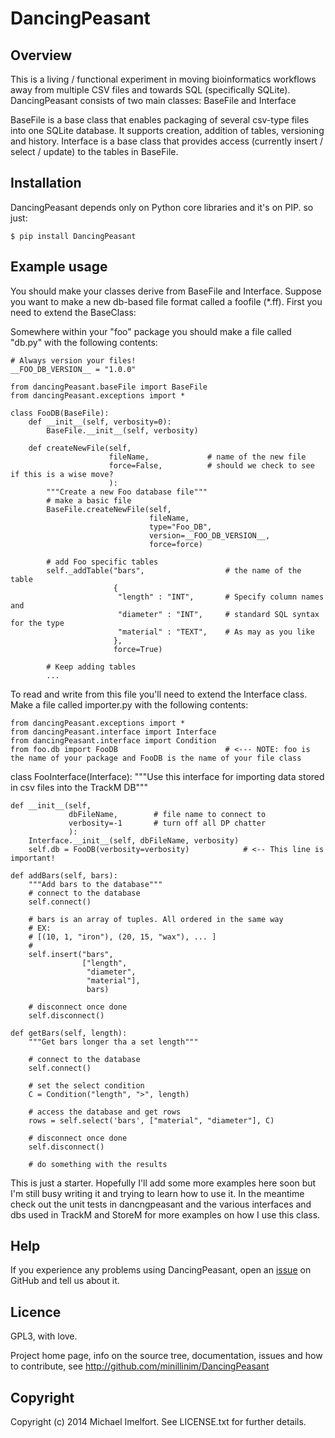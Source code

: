 # DancingPeasant

## Overview

This is a living / functional experiment in moving bioinformatics workflows away from multiple CSV files and towards SQL (specifically SQLite).
DancingPeasant consists of two main classes: BaseFile and Interface

BaseFile is a base class that enables packaging of several csv-type files into one SQLite database. It supports creation, addition of tables, versioning and history.
Interface is a base class that provides access (currently insert / select / update) to the tables in BaseFile.

## Installation

DancingPeasant depends only on Python core libraries and it's on PIP. so just:

    $ pip install DancingPeasant

## Example usage

You should make your classes derive from BaseFile and Interface. Suppose you want to make a new db-based file format called a foofile (*.ff). First you need to extend the BaseClass:

Somewhere within your "foo" package you should make a file called "db.py" with the following contents:

    # Always version your files!
    __FOO_DB_VERSION__ = "1.0.0"

    from dancingPeasant.baseFile import BaseFile
    from dancingPeasant.exceptions import *

    class FooDB(BaseFile):
        def __init__(self, verbosity=0):
            BaseFile.__init__(self, verbosity)

        def createNewFile(self,
                          fileName,             # name of the new file
                          force=False,          # should we check to see if this is a wise move?
                          ):
            """Create a new Foo database file"""
            # make a basic file
            BaseFile.createNewFile(self,
                                   fileName,
                                   type="Foo_DB",
                                   version=__FOO_DB_VERSION__,
                                   force=force)

            # add Foo specific tables
            self._addTable("bars",                  # the name of the table
                           {
                            "length" : "INT",       # Specify column names and
                            "diameter" : "INT",     # standard SQL syntax for the type
                            "material" : "TEXT",    # As may as you like
                           },
                           force=True)

            # Keep adding tables
            ...


To read and write from this file you'll need to extend the Interface class.
Make a file called importer.py with the following contents:

    from dancingPeasant.exceptions import *
    from dancingPeasant.interface import Interface
    from dancingPeasant.interface import Condition
    from foo.db import FooDB                        # <--- NOTE: foo is the name of your package and FooDB is the name of your file class

class FooInterface(Interface):
    """Use this interface for importing data stored in csv
    files into the TrackM DB"""

    def __init__(self,
                 dbFileName,        # file name to connect to
                 verbosity=-1       # turn off all DP chatter
                 ):
        Interface.__init__(self, dbFileName, verbosity)
        self.db = FooDB(verbosity=verbosity)            # <-- This line is important!

    def addBars(self, bars):
        """Add bars to the database"""
        # connect to the database
        self.connect()

        # bars is an array of tuples. All ordered in the same way
        # EX:
        # [(10, 1, "iron"), (20, 15, "wax"), ... ]
        #
        self.insert("bars",
                    ["length",
                     "diameter",
                     "material"],
                     bars)

        # disconnect once done
        self.disconnect()

    def getBars(self, length):
        """Get bars longer tha a set length"""

        # connect to the database
        self.connect()

        # set the select condition
        C = Condition("length", ">", length)

        # access the database and get rows
        rows = self.select('bars', ["material", "diameter"], C)

        # disconnect once done
        self.disconnect()

        # do something with the results

This is just a starter. Hopefully I'll add some more examples here soon but I'm still busy writing it and trying to learn how to use it.
In the meantime check out the unit tests in dancngpeasant and the various interfaces and dbs used in TrackM and StoreM for more examples on how I use this class.

## Help

If you experience any problems using DancingPeasant, open an [issue](https://github.com/minillinim/DancingPeasant/issues) on GitHub and tell us about it.

## Licence

GPL3, with love.

Project home page, info on the source tree, documentation, issues and how to contribute, see http://github.com/minillinim/DancingPeasant

## Copyright

Copyright (c) 2014 Michael Imelfort. See LICENSE.txt for further details.
